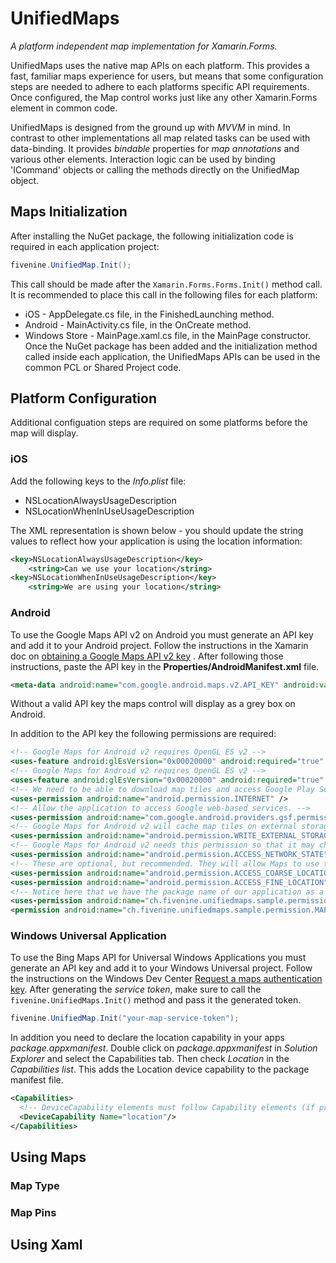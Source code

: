 # UnifiedMaps
*A platform independent map implementation for Xamarin.Forms.*

UnifiedMaps uses the native map APIs on each platform. This provides a fast, familiar maps experience for users, but means that some configuration steps are needed to adhere to each platforms specific API requirements. Once configured, the Map control works just like any other Xamarin.Forms element in common code.

UnifiedMaps is designed from the ground up with *MVVM* in mind. In contrast to other implementations all map related tasks can be used with data-binding. It provides *bindable* properties for *map annotations* and various other elements. Interaction logic can be used by binding 'ICommand' objects or calling the methods directly on the UnifiedMap object.  

## Maps Initialization
After installing the NuGet package, the following initialization code is required in each application project:

```c#
fivenine.UnifiedMap.Init();
```
This call should be made after the `Xamarin.Forms.Forms.Init()` method call. It is recommended to place this call in the following files for each platform:

 * iOS - AppDelegate.cs file, in the FinishedLaunching method.
 * Android - MainActivity.cs file, in the OnCreate method.
 * Windows Store - MainPage.xaml.cs file, in the MainPage constructor.
Once the NuGet package has been added and the initialization method called inside each application, the UnifiedMaps APIs can be used in the common PCL or Shared Project code.

## Platform Configuration
Additional configuation steps are required on some platforms before the map will display.

### iOS
Add the following keys to the  _Info.plist_ file:
 * NSLocationAlwaysUsageDescription
 * NSLocationWhenInUseUsageDescription


The XML representation is shown below - you should update the string values to reflect how your application is using the location information:

```xml
<key>NSLocationAlwaysUsageDescription</key>
    <string>Can we use your location</string>
<key>NSLocationWhenInUseUsageDescription</key>
    <string>We are using your location</string>
```

### Android
To use the Google Maps API v2 on Android you must generate an API key and add it to your Android project. Follow the instructions in the Xamarin doc on [obtaining a Google Maps API v2 key](http://developer.xamarin.com/guides/android/platform_features/maps_and_location/maps/obtaining_a_google_maps_api_key/) . After following those instructions, paste the API key in the **Properties/AndroidManifest.xml** file.

```xml
<meta-data android:name="com.google.android.maps.v2.API_KEY" android:value="AbCdEfGhIjKlMnOpQrStUvWValueGoesHere" />
```

Without a valid API key the maps control will display as a grey box on Android.

In addition to the API key the following permissions are required:

```xml
<!-- Google Maps for Android v2 requires OpenGL ES v2 -->
<uses-feature android:glEsVersion="0x00020000" android:required="true" />
<!-- Google Maps for Android v2 requires OpenGL ES v2 -->
<uses-feature android:glEsVersion="0x00020000" android:required="true" />
<!-- We need to be able to download map tiles and access Google Play Services-->
<uses-permission android:name="android.permission.INTERNET" />
<!-- Allow the application to access Google web-based services. -->
<uses-permission android:name="com.google.android.providers.gsf.permission.READ_GSERVICES" />
<!-- Google Maps for Android v2 will cache map tiles on external storage -->
<uses-permission android:name="android.permission.WRITE_EXTERNAL_STORAGE" />
<!-- Google Maps for Android v2 needs this permission so that it may check the connection state as it must download data -->
<uses-permission android:name="android.permission.ACCESS_NETWORK_STATE" />
<!-- These are optional, but recommended. They will allow Maps to use the My Location provider. -->
<uses-permission android:name="android.permission.ACCESS_COARSE_LOCATION" />
<uses-permission android:name="android.permission.ACCESS_FINE_LOCATION" />
<!-- Notice here that we have the package name of our application as a prefix on the permissions. -->
<uses-permission android:name="ch.fivenine.unifiedmaps.sample.permission.MAPS_RECEIVE" />
<permission android:name="ch.fivenine.unifiedmaps.sample.permission.MAPS_RECEIVE" android:protectionLevel="signature" />
```

### Windows Universal Application
To use the Bing Maps API for Universal Windows Applications you must generate an API key and add it to your Windows Universal project. Follow the instructions on the Windows Dev Center  [Request a maps authentication key](https://msdn.microsoft.com/en-us/library/windows/apps/mt219694.aspx). After generating the *service token*, make sure to call the `fivenine.UnifiedMaps.Init()` method and pass it the generated token.

```c#
fivenine.UnifiedMap.Init("your-map-service-token");
```

In addition you need to declare the location capability in your apps *package.appxmanifest*.
Double click on *package.appxmanifest* in *Solution Explorer* and select the Capabilities tab. Then check *Location* in the *Capabilities list*. This adds the Location device capability to the package manifest file.

```xml
<Capabilities>
  <!-- DeviceCapability elements must follow Capability elements (if present) -->
  <DeviceCapability Name="location"/>
</Capabilities>
```

## Using Maps

### Map Type

### Map Pins

## Using Xaml

